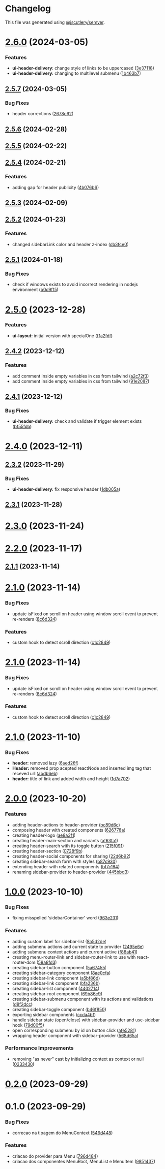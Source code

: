# Changelog

This file was generated using [@jscutlery/semver](https://github.com/jscutlery/semver).

# [2.6.0](https://gitlab.ir7.com.br/r7/front-monorepo/compare/ui-header-delivery-2.5.7...ui-header-delivery-2.6.0) (2024-03-05)

### Features

- **ui-header-delivery:** change style of links to be uppercased ([3e37118](https://gitlab.ir7.com.br/r7/front-monorepo/commit/3e371184aba53dfca5c34d3dae96f96f88edff05))
- **ui-header-delivery:** changing to multilevel submenu ([1b463b7](https://gitlab.ir7.com.br/r7/front-monorepo/commit/1b463b7c4e19a26347cfdaae9f636c956cee1160))

## [2.5.7](https://gitlab.ir7.com.br/r7/front-monorepo/compare/ui-header-delivery-2.5.6...ui-header-delivery-2.5.7) (2024-03-05)

### Bug Fixes

- header corrections ([2678c62](https://gitlab.ir7.com.br/r7/front-monorepo/commit/2678c62242415bec1b12721becd0e861a18442a4))

## [2.5.6](https://gitlab.ir7.com.br/r7/front-monorepo/compare/ui-header-delivery-2.5.5...ui-header-delivery-2.5.6) (2024-02-28)

## [2.5.5](https://gitlab.ir7.com.br/r7/front-monorepo/compare/ui-header-delivery-2.5.4...ui-header-delivery-2.5.5) (2024-02-22)

## [2.5.4](https://gitlab.ir7.com.br/r7/front-monorepo/compare/ui-header-delivery-2.5.3...ui-header-delivery-2.5.4) (2024-02-21)

### Features

- adding gap for header publicity ([4b076b6](https://gitlab.ir7.com.br/r7/front-monorepo/commit/4b076b6c32043df60971e9114c35b344d8b16447))

## [2.5.3](https://gitlab.ir7.com.br/r7/front-monorepo/compare/ui-header-delivery-2.5.2...ui-header-delivery-2.5.3) (2024-02-09)

## [2.5.2](https://gitlab.ir7.com.br/r7/front-monorepo/compare/ui-header-delivery-2.5.1...ui-header-delivery-2.5.2) (2024-01-23)

### Features

- changed sidebarLink color and header z-index ([db3fce0](https://gitlab.ir7.com.br/r7/front-monorepo/commit/db3fce04d3e0fb769e663065489e8daf997ef646))

## [2.5.1](https://gitlab.ir7.com.br/r7/front-monorepo/compare/ui-header-delivery-2.5.0...ui-header-delivery-2.5.1) (2024-01-18)

### Bug Fixes

- check if windows exists to avoid incorrect rendering in nodejs environment ([b0c9f15](https://gitlab.ir7.com.br/r7/front-monorepo/commit/b0c9f15d8ee95347e9879aaed3ec89a7530b17f0))

# [2.5.0](https://gitlab.ir7.com.br/r7/front-monorepo/compare/ui-header-delivery-2.4.2...ui-header-delivery-2.5.0) (2023-12-28)

### Features

- **ui-layout:** initial version with specialOne ([f1a2fdf](https://gitlab.ir7.com.br/r7/front-monorepo/commit/f1a2fdf5fdf2a3e3bb864d4f9445181413e01ca6))

## [2.4.2](https://gitlab.ir7.com.br/r7/front-monorepo/compare/ui-header-delivery-2.4.1...ui-header-delivery-2.4.2) (2023-12-12)

### Features

- add comment inside empty variables in css from tailwind ([a2c72f3](https://gitlab.ir7.com.br/r7/front-monorepo/commit/a2c72f306b3aba7a099e7e2413d992d5a00fbbff))
- add comment inside empty variables in css from tailwind ([91e2087](https://gitlab.ir7.com.br/r7/front-monorepo/commit/91e208700db842328932c806aac0482e689cf86b))

## [2.4.1](https://gitlab.ir7.com.br/r7/front-monorepo/compare/ui-header-delivery-2.4.0...ui-header-delivery-2.4.1) (2023-12-12)

### Bug Fixes

- **ui-header-delivery:** check and validate if trigger element exists ([bf55fdb](https://gitlab.ir7.com.br/r7/front-monorepo/commit/bf55fdb2f6b7c51a8d4439a8795f903677fdeb98))

# [2.4.0](https://gitlab.ir7.com.br/r7/front-monorepo/compare/ui-header-delivery-2.3.2...ui-header-delivery-2.4.0) (2023-12-11)

## [2.3.2](https://gitlab.ir7.com.br/r7/front-monorepo/compare/ui-header-delivery-2.3.1...ui-header-delivery-2.3.2) (2023-11-29)

### Bug Fixes

- **ui-header-delivery:** fix responsive header ([1db005a](https://gitlab.ir7.com.br/r7/front-monorepo/commit/1db005a6f817e35523ab913733fbb6b85e707c37))

## [2.3.1](https://gitlab.ir7.com.br/r7/front-monorepo/compare/ui-header-delivery-2.3.0...ui-header-delivery-2.3.1) (2023-11-28)

# [2.3.0](https://gitlab.ir7.com.br/r7/front-monorepo/compare/ui-header-delivery-2.2.0...ui-header-delivery-2.3.0) (2023-11-24)

# [2.2.0](https://gitlab.ir7.com.br/r7/front-monorepo/compare/ui-header-delivery-2.1.1...ui-header-delivery-2.2.0) (2023-11-17)

## [2.1.1](https://gitlab.ir7.com.br/r7/front-monorepo/compare/ui-header-delivery-2.1.0...ui-header-delivery-2.1.1) (2023-11-14)

# [2.1.0](https://gitlab.ir7.com.br/r7/front-monorepo/compare/ui-header-delivery-2.0.0...ui-header-delivery-2.1.0) (2023-11-14)

### Bug Fixes

- update isFixed on scroll on header using window scroll event to prevent re-renders ([8c6d324](https://gitlab.ir7.com.br/r7/front-monorepo/commit/8c6d324f4a3257f8813d4712d4a318c6f203cccb))

### Features

- custom hook to detect scroll direction ([c1c2849](https://gitlab.ir7.com.br/r7/front-monorepo/commit/c1c2849be9c11330e36a631fea14b4208d1454de))

# [2.1.0](https://gitlab.ir7.com.br/r7/front-monorepo/compare/ui-header-delivery-2.0.0...ui-header-delivery-2.1.0) (2023-11-14)

### Bug Fixes

- update isFixed on scroll on header using window scroll event to prevent re-renders ([8c6d324](https://gitlab.ir7.com.br/r7/front-monorepo/commit/8c6d324f4a3257f8813d4712d4a318c6f203cccb))

### Features

- custom hook to detect scroll direction ([c1c2849](https://gitlab.ir7.com.br/r7/front-monorepo/commit/c1c2849be9c11330e36a631fea14b4208d1454de))

# [2.1.0](https://gitlab.ir7.com.br/r7/front-monorepo/compare/ui-header-delivery-2.0.0...ui-header-delivery-2.1.0) (2023-11-10)

### Bug Fixes

- **header:** removed lazy ([6aed26f](https://gitlab.ir7.com.br/r7/front-monorepo/commit/6aed26f3be1e38b3c93177003141d9849f249c08))
- **Header:** removed prop acepted reactNode and inserted img tag that receved url ([abdb6eb](https://gitlab.ir7.com.br/r7/front-monorepo/commit/abdb6eb9297e6d6e763344a098eb50adc8748081))
- **header:** title of link and added width and height ([1d7a702](https://gitlab.ir7.com.br/r7/front-monorepo/commit/1d7a7026b9cb04f6d0f1f5c1300a94f11f69c5af))

# [2.0.0](https://gitlab.ir7.com.br/r7/front-monorepo/compare/ui-header-delivery-1.0.0...ui-header-delivery-2.0.0) (2023-10-20)

### Features

- adding header-actions to header-provider ([bc89d6c](https://gitlab.ir7.com.br/r7/front-monorepo/commit/bc89d6c8913d1e0b895a4aa6557ee0a1f8c79717))
- composing header with created components ([626778a](https://gitlab.ir7.com.br/r7/front-monorepo/commit/626778a24ec2376f7594680418e4f8097acb1464))
- creating header-logo ([ae8a3f1](https://gitlab.ir7.com.br/r7/front-monorepo/commit/ae8a3f1d53c3180ee6633e3b04e8eed4cb4a734b))
- creating header-main-section and variants ([af63fa1](https://gitlab.ir7.com.br/r7/front-monorepo/commit/af63fa1180a101a69144bbc8c1526b497503a01d))
- creating header-search with its toggle button ([215f091](https://gitlab.ir7.com.br/r7/front-monorepo/commit/215f091815ffbb3db58d920d7b53cce90773189f))
- creating header-section ([0728f9b](https://gitlab.ir7.com.br/r7/front-monorepo/commit/0728f9b24df8487fb531ce3e57bcb42d7c8419eb))
- creating header-social components for sharing ([22d6b92](https://gitlab.ir7.com.br/r7/front-monorepo/commit/22d6b92cd5e8878855556511164df96dc8a6d86d))
- creating sidebar-search form with styles ([b87c930](https://gitlab.ir7.com.br/r7/front-monorepo/commit/b87c9304550d532fe9e07ca16be15339037cd119))
- extending header with related components ([bf7c164](https://gitlab.ir7.com.br/r7/front-monorepo/commit/bf7c1641691b32e984dbab311cd1273255e08892))
- renaming sidebar-provider to header-provider ([445bbd3](https://gitlab.ir7.com.br/r7/front-monorepo/commit/445bbd38917dbe167eae5c7656f4430577e5b223))

# [1.0.0](https://gitlab.ir7.com.br/r7/front-monorepo/compare/ui-header-delivery-0.2.0...ui-header-delivery-1.0.0) (2023-10-10)

### Bug Fixes

- fixing misspelled 'sidebarContainer' word ([963e231](https://gitlab.ir7.com.br/r7/front-monorepo/commit/963e231d419e69c4ec06c6a8a4e90ae19929ca9e))

### Features

- adding custom label for sidebar-list ([8a5d2de](https://gitlab.ir7.com.br/r7/front-monorepo/commit/8a5d2de809764902fd7c89fe0cf62bc8cc95d179))
- adding submenu actions and current state to provider ([2495e6e](https://gitlab.ir7.com.br/r7/front-monorepo/commit/2495e6e1d7bb86cb524c4b5bfe276f7276ffffed))
- adding submenu context actions and current active ([f88ab41](https://gitlab.ir7.com.br/r7/front-monorepo/commit/f88ab415a530f5006a95a424342b4e6c29d21658))
- creating menu-router-link and sidebar-router-link to use with react-router-dom ([58a8fd3](https://gitlab.ir7.com.br/r7/front-monorepo/commit/58a8fd32bf030e2f4af988d03590055b6c9f0434))
- creating sidebar-button component ([5a67455](https://gitlab.ir7.com.br/r7/front-monorepo/commit/5a67455c8396b56eb0490fbcfc079e56885a04cd))
- creating sidebar-category component ([8ae0cfa](https://gitlab.ir7.com.br/r7/front-monorepo/commit/8ae0cfa6749e78d9a4288f564f11cf8441b2d745))
- creating sidebar-link component ([a5bf86d](https://gitlab.ir7.com.br/r7/front-monorepo/commit/a5bf86de1c317cfa1ef01fb23b7b37fd93ce7fc0))
- creating sidebar-link component ([bfa236b](https://gitlab.ir7.com.br/r7/front-monorepo/commit/bfa236bc4bfc77c832a38b9c7c3a5cf47c091943))
- creating sidebar-list component ([4402714](https://gitlab.ir7.com.br/r7/front-monorepo/commit/44027142ccbab8e57a335ddcc0558be3f4b239c5))
- creating sidebar-root component ([69b86c9](https://gitlab.ir7.com.br/r7/front-monorepo/commit/69b86c9cab78b01ce9263b368506d802f1faf452))
- creating sidebar-submenu component with its actions and validations ([d8f2dcc](https://gitlab.ir7.com.br/r7/front-monorepo/commit/d8f2dcc922dfb8b7078674ea813fa1efaa3454eb))
- creating sidebar-toggle component ([b46f850](https://gitlab.ir7.com.br/r7/front-monorepo/commit/b46f850ce61c6bf6b828718c660d9e94f89d9766))
- exporting sidebar components ([ccda4bf](https://gitlab.ir7.com.br/r7/front-monorepo/commit/ccda4bf9255562e9d4b4d21ea04e168a10778442))
- handle sidebar state (open/close) with sidebar-provider and use-sidebar hook ([79d00f5](https://gitlab.ir7.com.br/r7/front-monorepo/commit/79d00f5c29b4e75df4e70d8c64ca4f03c29b8bad))
- open corresponding submenu by id on button click ([afe5281](https://gitlab.ir7.com.br/r7/front-monorepo/commit/afe52816f2bb9e3ad88e5c60e0e8de1f7bc4bc24))
- wrapping header component with sidebar-provider ([568d65a](https://gitlab.ir7.com.br/r7/front-monorepo/commit/568d65af323e69fe8c16d80458da8f5e0037089a))

### Performance Improvements

- removing "as never" cast by initializing context as context or null ([0333430](https://gitlab.ir7.com.br/r7/front-monorepo/commit/03334308e84d87d30bead801ee2d853bb03adc58))

# [0.2.0](https://gitlab.ir7.com.br/r7/front-monorepo/compare/ui-header-delivery-0.1.0...ui-header-delivery-0.2.0) (2023-09-29)

# 0.1.0 (2023-09-29)

### Bug Fixes

- correcao na tipagem do MenuContext ([546d448](https://gitlab.ir7.com.br/r7/front-monorepo/commit/546d4484a170791cfdf781b458d0b5e938b0adab))

### Features

- criacao do provider para Menu ([796d484](https://gitlab.ir7.com.br/r7/front-monorepo/commit/796d4848595fa26c6cdf3b14d1c9cb4770d684a7))
- criacao dos componentes MenuRoot, MenuList e MenuItem ([9851437](https://gitlab.ir7.com.br/r7/front-monorepo/commit/98514375ceb24d0987ccaa35e00e2c594ee2184b))
